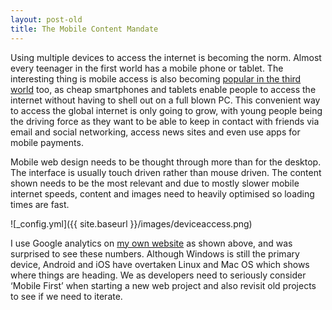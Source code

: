 ```yaml
---
layout: post-old
title: The Mobile Content Mandate 
---
```

Using multiple devices to access the internet is becoming the norm. Almost every teenager in the first world has a mobile phone or tablet. The interesting thing is mobile access is also becoming [popular in the third world](http://www.pewglobal.org/2014/02/13/emerging-nations-embrace-internet-mobile-technology/) too, as cheap smartphones and tablets enable people to access the internet without having to shell out on a full blown PC. This convenient way to access the global internet is only going to grow, with young people being the driving force as they want to be able to keep in contact with friends via email and social networking, access news sites and even use apps for mobile payments.

Mobile web design needs to be thought through more than for the desktop. The interface is usually touch driven rather than mouse driven. The content shown needs to be the most relevant and due to mostly slower mobile internet speeds, content and images need to heavily optimised so loading times are fast.

![_config.yml]({{ site.baseurl }}/images/deviceaccess.png)

I use Google analytics on [my own website](http://www.flamelily.co.uk/) as shown above, and was surprised to see these numbers. Although Windows is still the primary device, Android and iOS have overtaken Linux and Mac OS which shows where things are heading. We as developers need to seriously consider ‘Mobile First’ when starting a new web project and also revisit old projects to see if we need to iterate.